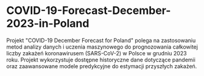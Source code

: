 # COVID-19-Forecast-December-2023-in-Poland

Projekt "COVID-19 December Forecast for Poland" polega na zastosowaniu metod analizy danych i uczenia maszynowego do prognozowania całkowitej liczby zakażeń koronawirusem (SARS-CoV-2) w Polsce w grudniu 2023 roku. Projekt wykorzystuje dostępne historyczne dane dotyczące pandemii oraz zaawansowane modele predykcyjne do estymacji przyszłych zakażeń.
